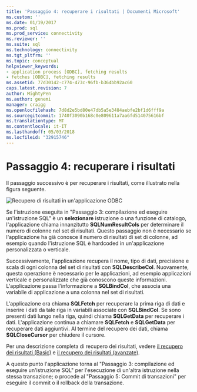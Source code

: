 ```yaml
---
title: 'Passaggio 4: recuperare i risultati | Documenti Microsoft'
ms.custom: ''
ms.date: 01/19/2017
ms.prod: sql
ms.prod_service: connectivity
ms.reviewer: ''
ms.suite: sql
ms.technology: connectivity
ms.tgt_pltfrm: ''
ms.topic: conceptual
helpviewer_keywords:
- application process [ODBC], fetching results
- fetches [ODBC], fetching results
ms.assetid: 77d30142-c774-473c-96fb-b364bb92ac60
caps.latest.revision: 7
author: MightyPen
ms.author: genemi
manager: craigg
ms.openlocfilehash: 7d8d2e5bd80e47db5a5e3484aebfe2bf1d6fff9a
ms.sourcegitcommit: 1740f3090b168c0e809611a7aa6fd514075616bf
ms.translationtype: MT
ms.contentlocale: it-IT
ms.lasthandoff: 05/03/2018
ms.locfileid: "32915746"
---
```

# <a name="step-4a-fetch-the-results"></a>Passaggio 4: recuperare i risultati
Il passaggio successivo è per recuperare i risultati, come illustrato nella figura seguente.  
  
 ![Recupero di risultati in un'applicazione ODBC](../../../odbc/reference/develop-app/media/pr14.gif "pr14")  
  
 Se l'istruzione eseguita in "Passaggio 3: compilazione ed eseguire un'istruzione SQL" è un **selezionare** istruzione o una funzione di catalogo, l'applicazione chiama innanzitutto **SQLNumResultCols** per determinare il numero di colonne nel set di risultati. Questo passaggio non è necessario se l'applicazione ha già conosce il numero di risultati di set di colonne, ad esempio quando l'istruzione SQL è hardcoded in un'applicazione personalizzata o verticale.  
  
 Successivamente, l'applicazione recupera il nome, tipo di dati, precisione e scala di ogni colonna del set di risultati con **SQLDescribeCol**. Nuovamente, questa operazione è necessario per le applicazioni, ad esempio applicazioni verticale e personalizzate che già conoscono queste informazioni. L'applicazione passa l'informazione a **SQLBindCol**, che associa una variabile di applicazione a una colonna nel set di risultati.  
  
 L'applicazione ora chiama **SQLFetch** per recuperare la prima riga di dati e inserire i dati da tale riga in variabili associate con **SQLBindCol**. Se sono presenti dati lungo nella riga, quindi chiama **SQLGetData** per recuperare i dati. L'applicazione continua a chiamare **SQLFetch** e **SQLGetData** per recuperare dati aggiuntivi. Al termine del recupero dei dati, chiama **SQLCloseCursor** per chiudere il cursore.  
  
 Per una descrizione completa di recupero dei risultati, vedere [il recupero dei risultati (Basic)](../../../odbc/reference/develop-app/retrieving-results-basic.md) e [il recupero dei risultati (avanzate)](../../../odbc/reference/develop-app/retrieving-results-advanced.md).  
  
 A questo punto l'applicazione torna al "Passaggio 3: compilazione ed eseguire un'istruzione SQL" per l'esecuzione di un'altra istruzione nella stessa transazione; o procede al "Passaggio 5: Commit di transazioni" per eseguire il commit o il rollback della transazione.
